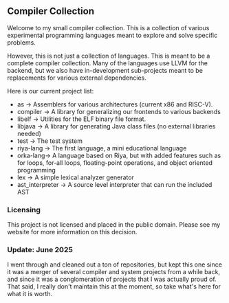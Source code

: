 ## Compiler Collection

Welcome to my small compiler collection. This is a collection of various experimental programming languages meant to explore and solve specific problems.

However, this is not just a collection of languages. This is meant to be a complete compiler collection. Many of the languages use LLVM for the backend, but we also have in-development sub-projects meant to be replacements for various external dependencies.

Here is our current project list:
* as -> Assemblers for various architectures (current x86 and RISC-V).
* compiler -> A library for generalizing our frontends to various backends
* libelf -> Utilities for the ELF binary file format.
* libjava -> A library for generating Java class files (no external libraries needed)
* test -> The test system
* riya-lang -> The first language, a mini educational language
* orka-lang-> A language based on Riya, but with added features such as for loops, for-all loops, floating-point operations, and object oriented programming
* lex -> A simple lexical analyzer generator
* ast_interpreter -> A source level interpreter that can run the included AST

### Licensing

This project is not licensed and placed in the public domain. Please see my website for more information on this decision.

### Update: June 2025

I went through and cleaned out a ton of repositories, but kept this one since it was a merger of several compiler and system projects from a while back, and since it was a conglomeration of projects that I was actually proud of. That said, I really don't maintain this at the moment, so take what's here for what it is worth.
